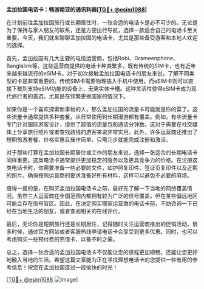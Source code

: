 **孟加拉国电话卡：畅游南亚的通讯利器[[TG💪+ @esim1088](https://t.me/s/esim1088)]**

在计划前往孟加拉国旅行或长期居住时，一张合适的电话卡是必不可少的。无论是为了保持与家人朋友的联系，还是方便出行导航，选择一款适合自己的电话卡至关重要。今天，我们就来聊聊孟加拉国的电话卡，尤其是那些备受游客和本地人欢迎的选择。

首先，孟加拉国有几大主要的电信运营商，包括Robi、Grameenphone、Banglalink等。这些运营商提供的电话卡种类繁多，既有传统的SIM卡，也有近年来越来越流行的eSIM卡。对于初次接触孟加拉国电话卡的朋友来说，了解不同类型的卡是非常重要的。传统SIM卡需要物理插入手机中使用，而eSIM卡则可以直接下载到支持eSIM功能的设备上，无需实体卡槽。这种灵活性使得eSIM卡成为现代旅行者的首选，尤其是在频繁更换国家的情况下。

如果你是一个喜欢探索新事物的人，那么孟加拉国的流量卡可能就是你的菜了。这些流量卡通常提供多种套餐，从日常使用到长期漫游都有覆盖。例如，有些流量卡专门针对国际游客设计，提供了超值的流量包和通话分钟数。这对于需要在社交媒体上分享旅行照片或者查找路线的游客来说非常实用。此外，许多运营商还推出了短期旅游套餐，价格实惠且操作简单，只需几步就能完成注册和激活。

对于那些打算在孟加拉国长期居住或工作的朋友来说，选择一张适合的长期电话卡同样重要。这类电话卡通常提供更加稳定的服务以及更具竞争力的价格。在注册这类电话卡时，你需要准备一些必要的文件，如护照复印件、签证页复印件以及近期的照片。确保按照运营商的要求准备好所有材料，这样可以避免不必要的麻烦。

值得一提的是，在购买孟加拉国电话卡之前，最好先了解一下当地的网络覆盖情况。虽然三大运营商在全国范围内都拥有较为广泛的信号覆盖，但在某些偏远地区可能会存在信号盲区。因此，在决定购买哪家运营商的电话卡前，不妨咨询一下已经在当地生活的朋友，或者查阅相关的在线评价。

最后，无论你是短期旅行还是长期居住，记得随时关注运营商推出的促销活动。很多时候，通过官方网站或者客服热线申请电话卡会享受到更多优惠。同时，也可以考虑购买一些预付费的充值卡，以备不时之需。

总之，选择一张合适的孟加拉国电话卡不仅能让您的旅程更加顺畅，还能让您更好地融入当地的生活。希望这篇文章能为正在寻找理想电话卡的您提供一些有用的参考信息！祝您在孟加拉国度过一段愉快的时光！

[[TG💪+ @esim1088](https://t.me/s/esim1088) ![Image](https://i.postimg.cc/4NQfJmqS/Snipaste-2025-05-13-00-14-12.png)]